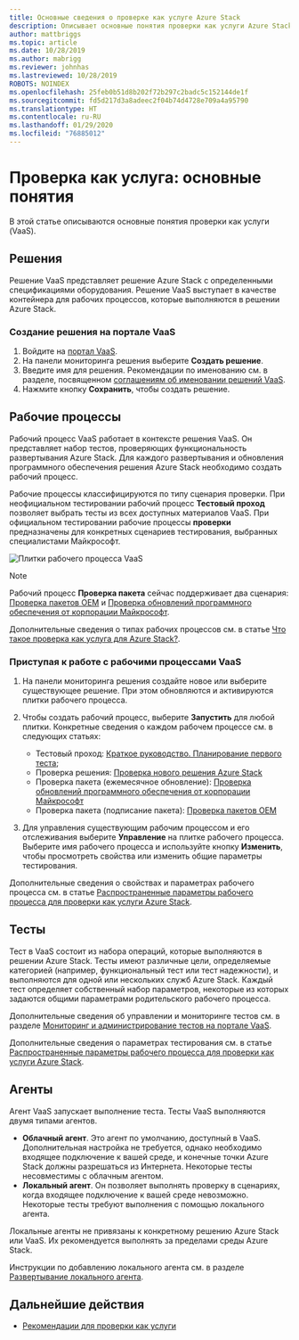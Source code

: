 ```yaml
---
title: Основные сведения о проверке как услуге Azure Stack
description: Описывает основные понятия проверки как услуги Azure Stack.
author: mattbriggs
ms.topic: article
ms.date: 10/28/2019
ms.author: mabrigg
ms.reviewer: johnhas
ms.lastreviewed: 10/28/2019
ROBOTS: NOINDEX
ms.openlocfilehash: 25feb0b51d8b202f72b297c2badc5c152144de1f
ms.sourcegitcommit: fd5d217d3a8adeec2f04b74d4728e709a4a95790
ms.translationtype: HT
ms.contentlocale: ru-RU
ms.lasthandoff: 01/29/2020
ms.locfileid: "76885012"
---
```

# <a name="validation-as-a-service-key-concepts"></a>Проверка как услуга: основные понятия

В этой статье описываются основные понятия проверки как услуги (VaaS).

## <a name="solutions"></a>Решения

Решение VaaS представляет решение Azure Stack с определенными спецификациями оборудования. Решение VaaS выступает в качестве контейнера для рабочих процессов, которые выполняются в решении Azure Stack.

### <a name="create-a-solution-in-the-vaas-portal"></a>Создание решения на портале VaaS

1. Войдите на [портал VaaS](https://azurestackvalidation.com).
2. На панели мониторинга решения выберите **Создать решение**.
3. Введите имя для решения. Рекомендации по именованию см. в разделе, посвященном [соглашениям об именовании решений VaaS](azure-stack-vaas-best-practice.md#naming-convention-for-vaas-solutions).
4. Нажмите кнопку **Сохранить**, чтобы создать решение.

## <a name="workflows"></a>Рабочие процессы

Рабочий процесс VaaS работает в контексте решения VaaS. Он представляет набор тестов, проверяющих функциональность развертывания Azure Stack. Для каждого развертывания и обновления программного обеспечения решения Azure Stack необходимо создать рабочий процесс.

Рабочие процессы классифицируются по типу сценария проверки. При неофициальном тестировании рабочий процесс **Тестовый проход** позволяет выбрать тесты из всех доступных материалов VaaS. При официальном тестировании рабочие процессы **проверки** предназначены для конкретных сценариев тестирования, выбранных специалистами Майкрософт.

![Плитки рабочего процесса VaaS](media/tile_all-workflows.png)

> [!NOTE]
> Рабочий процесс **Проверка пакета** сейчас поддерживает два сценария: [Проверка пакетов OEM](azure-stack-vaas-validate-oem-package.md) и [Проверка обновлений программного обеспечения от корпорации Майкрософт](azure-stack-vaas-validate-microsoft-updates.md).

Дополнительные сведения о типах рабочих процессов см. в статье [Что такое проверка как услуга для Azure Stack?](azure-stack-vaas-overview.md).

### <a name="getting-started-with-vaas-workflows"></a>Приступая к работе с рабочими процессами VaaS

1. На панели мониторинга решения создайте новое или выберите существующее решение. При этом обновляются и активируются плитки рабочего процесса.
2. Чтобы создать рабочий процесс, выберите **Запустить** для любой плитки. Конкретные сведения о каждом рабочем процессе см. в следующих статьях:
    - Тестовый проход: [Краткое руководство. Планирование первого теста](azure-stack-vaas-schedule-test-pass.md);
    - Проверка решения: [Проверка нового решения Azure Stack](azure-stack-vaas-validate-solution-new.md)
    - Проверка пакета (ежемесячное обновление): [Проверка обновлений программного обеспечения от корпорации Майкрософт](azure-stack-vaas-validate-microsoft-updates.md)
    - Проверка пакета (подписание пакета): [Проверка пакетов OEM](azure-stack-vaas-validate-oem-package.md)

3. Для управления существующим рабочим процессом и его отслеживания выберите **Управление** на плитке рабочего процесса. Выберите имя рабочего процесса и используйте кнопку **Изменить**, чтобы просмотреть свойства или изменить общие параметры тестирования.

Дополнительные сведения о свойствах и параметрах рабочего процесса см. в статье [Распространенные параметры рабочего процесса для проверки как услуги Azure Stack](azure-stack-vaas-parameters.md).

## <a name="tests"></a>Тесты

Тест в VaaS состоит из набора операций, которые выполняются в решении Azure Stack. Тесты имеют различные цели, определяемые категорией (например, функциональный тест или тест надежности), и выполняются для одной или нескольких служб Azure Stack. Каждый тест определяет собственный набор параметров, некоторые из которых задаются общими параметрами родительского рабочего процесса.

Дополнительные сведения об управлении и мониторинге тестов см. в разделе [Мониторинг и администрирование тестов на портале VaaS](azure-stack-vaas-monitor-test.md).

Дополнительные сведения о параметрах тестирования см. в статье [Распространенные параметры рабочего процесса для проверки как услуги Azure Stack](azure-stack-vaas-parameters.md).

## <a name="agents"></a>Агенты

Агент VaaS запускает выполнение теста. Тесты VaaS выполняются двумя типами агентов.

- **Облачный агент**. Это агент по умолчанию, доступный в VaaS. Дополнительная настройка не требуется, однако необходимо входящее подключение к вашей среде, и конечные точки Azure Stack должны разрешаться из Интернета. Некоторые тесты несовместимы с облачным агентом.
- **Локальный агент**. Он позволяет выполнять проверку в сценариях, когда входящее подключение к вашей среде невозможно. Некоторые тесты требуют выполнения с помощью локального агента.

Локальные агенты не привязаны к конкретному решению Azure Stack или VaaS. Их рекомендуется выполнять за пределами среды Azure Stack.

Инструкции по добавлению локального агента см. в разделе [Развертывание локального агента](azure-stack-vaas-local-agent.md).

## <a name="next-steps"></a>Дальнейшие действия

- [Рекомендации для проверки как услуги](azure-stack-vaas-best-practice.md)